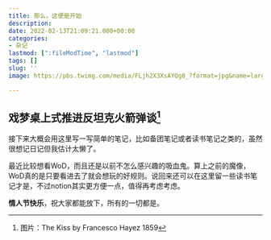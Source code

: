```yaml
---
title: 那么，这便是开始
description: 
date: 2022-02-13T21:09:21.000+00:00
categories:
- 杂记
lastmod: [":fileModTime", "lastmod"]
tags: []
slug: ''
image: https://pbs.twimg.com/media/FLjh2X3XsAYQg8_?format=jpg&name=large

---
```

## 戏梦桌上式推进反坦克火箭弹谈[^1]
接下来大概会用这里写一写简单的笔记，比如备团笔记或者读书笔记之类的，虽然很想记日记但我估计太懒了。

最近比较想看WoD，而且还是以前不怎么感兴趣的吸血鬼。算上之前的魔像，WoD真的是只要看进去了就会想玩的好规则。说回来还可以在这里留一些读书笔记才是，不过notion其实更方便一点，值得再考虑考虑。

**情人节快乐**，祝大家都能放下，所有的一切都是。

[^1]:图片：The Kiss by Francesco Hayez 1859